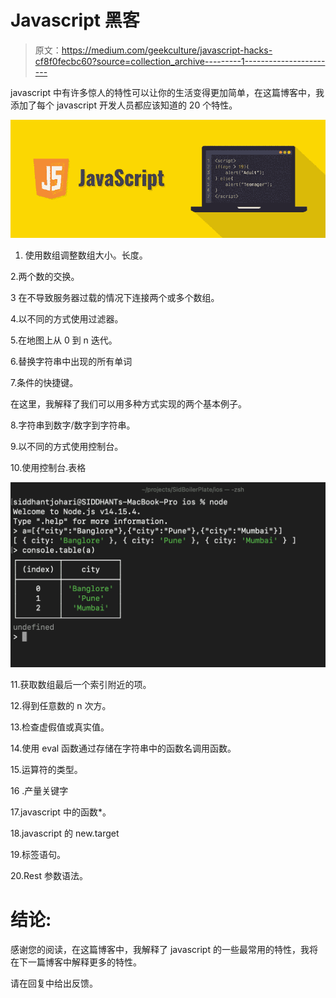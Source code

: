 # Javascript 黑客

> 原文：<https://medium.com/geekculture/javascript-hacks-cf8f0fecbc60?source=collection_archive---------1----------------------->

javascript 中有许多惊人的特性可以让你的生活变得更加简单，在这篇博客中，我添加了每个 javascript 开发人员都应该知道的 20 个特性。

![](img/27cd58112138e792e430b689e45e2f5e.png)

1.  使用数组调整数组大小。长度。

2.两个数的交换。

3 在不导致服务器过载的情况下连接两个或多个数组。

4.以不同的方式使用过滤器。

5.在地图上从 0 到 n 迭代。

6.替换字符串中出现的所有单词

7.条件的快捷键。

在这里，我解释了我们可以用多种方式实现的两个基本例子。

8.字符串到数字/数字到字符串。

9.以不同的方式使用控制台。

10.使用控制台.表格

![](img/6d84d0aab0d5dce39b5ffab1f7e53dfe.png)

11.获取数组最后一个索引附近的项。

12.得到任意数的 n 次方。

13.检查虚假值或真实值。

14.使用 eval 函数通过存储在字符串中的函数名调用函数。

15.运算符的类型。

16 .产量关键字

17.javascript 中的函数*。

18.javascript 的 new.target

19.标签语句。

20.Rest 参数语法。

# **结论:**

感谢您的阅读，在这篇博客中，我解释了 javascript 的一些最常用的特性，我将在下一篇博客中解释更多的特性。

请在回复中给出反馈。